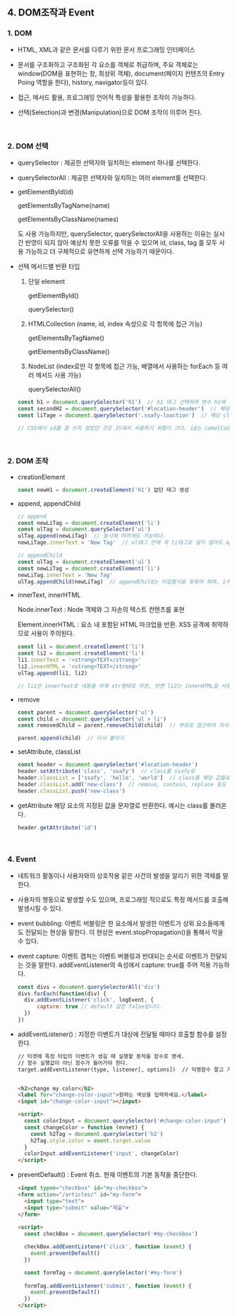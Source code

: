 ## 4. DOM조작과 Event

### 1. DOM

- HTML, XML과 같은 문서를 다루기 위한 문서 프로그래밍 인터페이스
- 문서를 구조화하고 구조화된 각 요소를 객체로 취급하며, 주요 객체로는 window(DOM을 표현하는 창, 최상위 객체), document(페이지 컨텐츠의 Entry Poing 역할을 한다), history, navigator등이 있다.
- 접근, 메서드 활용, 프로그래밍 언어적 특성을 활용한 조작이 가능하다.

- 선택(Selection)과 변경(Manipulation)으로 DOM 조작이 이루어 진다.

<br>

### 2. DOM 선택

- querySelector : 제공한 선택자와 일치하는 element 하나를 선택한다.

- querySelectorAll : 제공한 선택자와 일치하는 여러 element를 선택한다.

- getElementById(id)

  getElementsByTagName(name)

  getElementsByClassName(names)

  도 사용 가능하지만, querySelector, querySelectorAll을 사용하는 이유는 실시간 반영이 되지 않아 예상치 못한 오류를 막을 수 있으며 id, class, tag 를 모두 사용 가능하고 더 구체적으로 유연하게 선택 가능하기 때문이다.

- 선택 메서드별 반환 타입

  1. 단일 element

     getElementById()

     querySelector()

  2. HTMLCollection (name, id, index 속성으로 각 항목에 접근 가능)

     getElementsByTagName()

     getElementsByClassName()

  3. NodeList (index로만 각 항목에 접근 가능, 배열에서 사용하는 forEach 등 여러 메서드 사용 가능)

     querySelectorAll()

  

  ```javascript
  const h1 = document.querySelector('h1')  // h1 태그 선택하여 변수 h1에 담기.
  const secondH2 = document.querySelector('#location-header')  // 해당 id를 선택
  const liTage = document.querySelector('.ssafy-loaction')  // 해당 class를 선택
  
  // CSS에서 id를 잘 쓰지 않았던 것은 JS에서 사용하기 위함이 크다. id는 camelCase로 네이밍한다.
  ```

<br>

### 2. DOM 조작

- creationElement

  ```javascript
  const newH1 = document.createElement('h1') 없던 태그 생성
  ```

- append, appendChild

  ```javascript
  // append
  const newLiTag = document.createElement('li')
  const ulTag = document.querySelector('ul')
  ulTag.append(newLiTag)  // 동시에 여러개도 가능하다.
  newLiTage.innerText = 'New Tag'  // ul태그 안에 꼭 li태그로 넣지 않아도 append로 넣을 순 있다.
  
  // appendChild
  const ulTag = document.createElement('ul')
  const newLiTag = document.createElement('li')
  newLiTag.innerText = 'New Tag'
  ulTag.appendChild(newLiTag)  // appendChild는 타입형식을 맞춰야 하며, 1개씩만 넣을 수 있다. 추가된 Node 객체를 반환한다.
  ```

- innerText, innerHTML

  Node.innerText : Node 객체와 그 자손의 텍스트 컨텐츠를 표현

  Element.innerHTML : 요소 내 포함된 HTML 마크업을 반환. XSS 공격에 취약하므로 사용이 주의된다.

  ```javascript
  const li1 = document.createElement('li')
  const li2 = document.createElement('li')
  li1.innerText = '<strong>TEXT</strong>'
  li2.innerHTML = '<strong>TEXT</strong>'
  ulTag.append(li1, li2)
  
  // li1은 innerText로 내용을 바꿔 str형태로 저장, 반면 li2는 innerHTML을 사용해서 strong태그를 인식
  ```

- remove

  ```javascript
  const parent = document.querySelector('ul')
  const child = document.querySelector('ul > li')
  const removedChild = parent.removeChild(child)  // 부모로 접근하여 자식 삭제(출력만 사라진다)
  
  parent.append(child)  // 다시 붙이기
  ```

- setAttribute, classList

  ```javascript
  const header = document.querySelector('#location-header')
  header.setAttribute('class', 'ssafy')  // class를 ssafy로
  header.classList = ['ssafy', 'hello', 'world']  // class를 해당 값들로
  header.classList.add('new-class')  // remove, contain, replace 등도 가능하다.
  header.classList.push('new-class')
  ```

- getAttribute 해당 요소의 지정된 값을 문자열로 반환한다. 예시는 class를 불러온다.

  ```javascript
  header.getAttribute('id')
  ```

<br>


### 4. Event

- 네트워크 활동이나 사용자와의 상호작용 같은 사건의 발생을 알리기 위한 객체를 말한다.
- 사용자의 행동으로 발생할 수도 있으며, 프로그래밍 적으로도 특정 메서드를 호출해 발생시킬 수 있다.

- event bubbling: 이벤트 버블링은 한 요소에서 발생한 이벤트가 상위 요소들에게도 전달되는 현상을 말한다. 이 현상은 event.stopPropagation()을 통해서 막을 수 있다.

- event capture: 이벤트 캡쳐는 이벤트 버블링과 반대되는 순서로 이벤트가 전달되는 것을 말한다. addEventListener의 속성에서 capture: true를 주어 적용 가능하다.

  ```javascript
  const divs = document.querySelectorAll('div')
  divs.forEach(function(div) {
  	div.addEventListener('click', logEvent, {
  		capture: true // default 값은 false입니다.
  	})
  })
  ```



- addEventListener() : 지정한 이벤트가 대상에 전달될 때마다 호출할 함수를 설정한다.

  ```html
  // 타겟에 특정 타입의 이벤트가 생길 때 실행할 동작을 함수로 명세.
  // 함수 실행값이 아닌 함수가 들어가야 한다.
  target.addEventListener(type, listener[, options])  // 익명함수 말고 기명함수도 가능
  
  
  <h2>change my color</h2>
  <label for="change-color-input">원하는 색상을 입력하세요.</label>
  <input id="change-color-input"></input>
  
  <script>
    const colorInput = document.querySelector('#change-color-input')
    const changeColor = function (evnet) {
      const h2Tag = document.querySelector('h2')
      h2Tag.style.color = event.target.value
    }
    colorInput.addEventListener('input', changeColor)
  </script>
  ```

- preventDefault() : Event 취소. 현재 이벤트의 기본 동작을 중단한다.

  ```html
  <input typoe="checkbox" id="my-checkbox">
  <form action="/articles/" id="my-form">
    <input type="text">
    <input type="submit" value="제출">
  </form>
      
  <script>
    const checkBox = document.querySelector('#my-checkbox')
  
    checkBox.addEventListener('click', function (event) {
      event.preventDefault()
    })
  
    const formTag = document.querySelector('#my-form')
    
    formTag.addEventListener('submit', function (event) {
      event.preventDefault()
    })
  </script>
  ```

